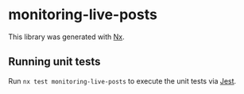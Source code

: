 # monitoring-live-posts

This library was generated with [Nx](https://nx.dev).

## Running unit tests

Run `nx test monitoring-live-posts` to execute the unit tests via [Jest](https://jestjs.io).
